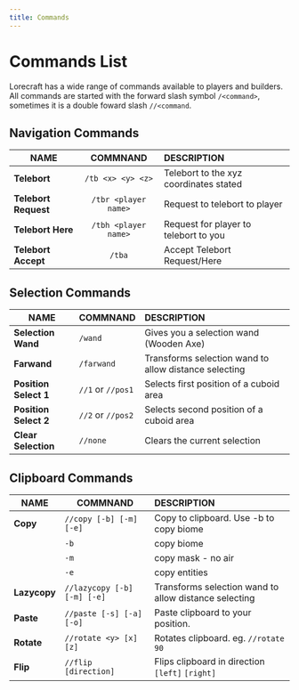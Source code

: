 ```yaml
---
title: Commands
---
```


# Commands List

Lorecraft has a wide range of commands available to players and builders. All commands are started with the forward slash symbol `/<command>`, sometimes it is a double foward slash `//<command`.

## Navigation Commands

| NAME                 |          COMMNAND          | DESCRIPTION                            |
| -------------------- | :------------------------: | :------------------------------------- |
| **Telebort**         | <cc>`/tb <x> <y> <z>`</cc> | Telebort to the xyz coordinates stated |
| **Telebort Request** |    `/tbr <player name>`    | Request to telebort to player          |
| **Telebort Here**    |    `/tbh <player name>`    | Request for player to telebort to you  |
| **Telebort Accept**  |           `/tba`           | Accept Telebort Request/Here           |

## Selection Commands

| NAME                  | COMMNAND          | DESCRIPTION                                           |
| --------------------- | ----------------- | :---------------------------------------------------- |
| **Selection Wand**    | <cc>`/wand`</cc>           | Gives you a selection wand (Wooden Axe)               |
| **Farwand**           | `/farwand`        | Transforms selection wand to allow distance selecting |
| **Position Select 1** | `//1` or `//pos1` | Selects first position of a cuboid area               |
| **Position Select 2** | `//2` or `//pos2` | Selects second position of a cuboid area              |
| **Clear Selection**   | `//none`          | Clears the current selection                          |

## Clipboard Commands

| NAME         | COMMNAND                    | DESCRIPTION                                           |
| ------------ | --------------------------- | :---------------------------------------------------- |
| **Copy**     | `//copy [-b] [-m] [-e]`     | Copy to clipboard. Use -b to copy biome               |
|              | `-b`                        | copy biome                                            |
|              | `-m`                        | copy mask - no air                                    |
|              | `-e`                        | copy entities                                         |
| **Lazycopy** | `//lazycopy [-b] [-m] [-e]` | Transforms selection wand to allow distance selecting |
| **Paste**    | `//paste [-s] [-a] [-o]`    | Paste clipboard to your position.                     |
| **Rotate**   | `//rotate <y> [x] [z]`      | Rotates clipboard. eg. `//rotate 90`                  |
| **Flip**     | `//flip [direction]`        | Flips clipboard in direction `[left]` `[right]`       |
